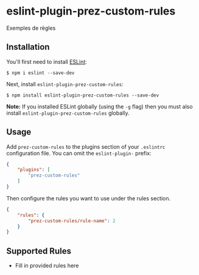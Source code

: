 # eslint-plugin-prez-custom-rules

Exemples de règles

## Installation

You'll first need to install [ESLint](http://eslint.org):

```
$ npm i eslint --save-dev
```

Next, install `eslint-plugin-prez-custom-rules`:

```
$ npm install eslint-plugin-prez-custom-rules --save-dev
```

**Note:** If you installed ESLint globally (using the `-g` flag) then you must also install `eslint-plugin-prez-custom-rules` globally.

## Usage

Add `prez-custom-rules` to the plugins section of your `.eslintrc` configuration file. You can omit the `eslint-plugin-` prefix:

```json
{
    "plugins": [
        "prez-custom-rules"
    ]
}
```


Then configure the rules you want to use under the rules section.

```json
{
    "rules": {
        "prez-custom-rules/rule-name": 2
    }
}
```

## Supported Rules

* Fill in provided rules here





